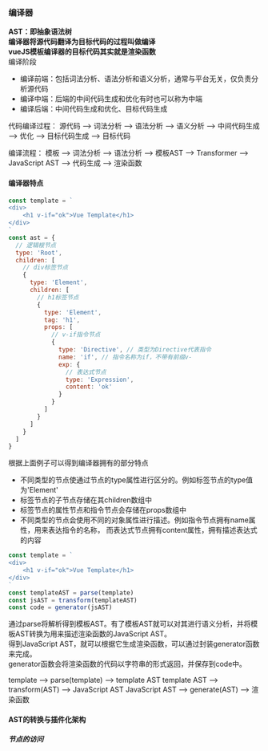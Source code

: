 ### 编译器
**AST：即抽象语法树**  
**编译器将源代码翻译为目标代码的过程叫做编译**  
**vueJS模板编译器的目标代码其实就是渲染函数**  
编译阶段
 - 编译前端：包括词法分析、语法分析和语义分析，通常与平台无关，仅负责分析源代码
 - 编译中端：后端的中间代码生成和优化有时也可以称为中端
 - 编译后端：中间代码生成和优化、目标代码生成

代码编译过程：
源代码 -->
词法分析 --> 语法分析 --> 语义分析 -->
中间代码生成 --> 优化 --> 目标代码生成 -->
目标代码

编译流程：
模板 -->
词法分析 --> 语法分析 --> 模板AST --> Transformer -->
JavaScript AST --> 代码生成 --> 渲染函数

#### 编译器特点
```javascript
const template = `
<div>
    <h1 v-if="ok">Vue Template</h1>
</div>
`
const ast = {
  // 逻辑根节点
  type: 'Root',
  children: [
    // div标签节点
    {
      type: 'Element',
      children: [
        // h1标签节点
        {
          type: 'Element',
          tag: 'h1',
          props: [
            // v-if指令节点
            {
              type: 'Directive', // 类型为Directive代表指令
              name: 'if', // 指令名称为if，不带有前缀v-
              exp: {
                // 表达式节点
                type: 'Expression',
                content: 'ok'
              }
            }
          ]
        }
      ]
    }
  ]
}
```

根据上面例子可以得到编译器拥有的部分特点
 - 不同类型的节点使通过节点的type属性进行区分的。例如标签节点的type值为'Element'
 - 标签节点的子节点存储在其children数组中
 - 标签节点的属性节点和指令节点会存储在props数组中
 - 不同类型的节点会使用不同的对象属性进行描述。例如指令节点拥有name属性，用来表达指令的名称，
  而表达式节点拥有content属性，拥有描述表达式的内容

```javascript
const template = `
<div>
    <h1 v-if="ok">Vue Template</h1>
</div>
`
const templateAST = parse(template)
const jsAST = transform(templateAST)
const code = generator(jsAST)
```

通过parse将解析得到模板AST。有了模板AST就可以对其进行语义分析，并将模板AST转换为用来描述渲染函数的JavaScript AST。  
得到JavaScript AST，就可以根据它生成渲染函数，可以通过封装generator函数来完成。  
generator函数会将渲染函数的代码以字符串的形式返回，并保存到code中。  

template --> parse(template) --> template AST
template AST --> transform(AST) --> JavaScript AST
JavaScript AST --> generate(AST) --> 渲染函数

#### AST的转换与插件化架构

##### 节点的访问


